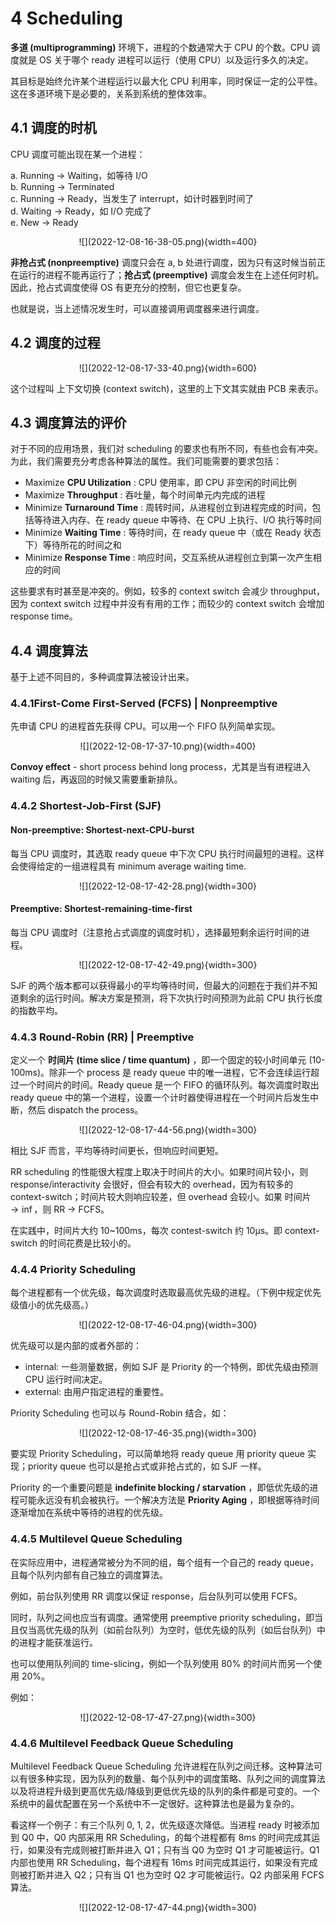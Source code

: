 # 4 Scheduling

**​多道 (multiprogramming)** 环境下，进程的个数通常大于 CPU 的个数。CPU 调度就是 OS 关于哪个 ready 进程可以运行（使用 CPU）以及运行多久的决定。

​其目标是始终允许某个进程运行以最大化 CPU 利用率，同时保证一定的公平性。这在多道环境下是必要的，关系到系统的整体效率。

## 4.1 调度的时机

​​​CPU 调度可能出现在某一个进程：

a. Running -> Waiting，如等待 I/O  
b. Running -> Terminated  
c. Running -> Ready，当发生了 interrupt，如计时器到时间了  
d. Waiting -> Ready，如 I/O 完成了  
e. New -> Ready

<center>![](2022-12-08-16-38-05.png){width=400}</center>

**​非抢占式 (nonpreemptive)** 调度只会在 a, b 处进行调度，因为只有这时候当前正在运行的进程不能再运行了；**抢占式 (preemptive)** 调度会发生在上述任何时机。因此，抢占式调度使得 OS 有更充分的控制，但它也更复杂。

​也就是说，当上述情况发生时，可以直接调用调度器来进行调度。

## 4.2 调度的过程

<center>![](2022-12-08-17-33-40.png){width=600}</center>

​这个过程叫 上下文切换 (context switch)，这里的上下文其实就由 PCB 来表示。

## 4.3 调度算法的评价

对于不同的应用场景，我们对 scheduling 的要求也有所不同，有些也会有冲突。为此，我们需要充分考虑各种算法的属性。我们可能需要的要求包括：

- Maximize **CPU Utilization** : CPU 使用率，即 CPU 非空闲的时间比例
- Maximize **Throughput** : 吞吐量，每个时间单元内完成的进程
- Minimize **Turnaround Time** : 周转时间，从进程创立到进程完成的时间，包括等待进入内存、在 ready queue 中等待、在 CPU 上执行、I/O 执行等时间
- Minimize **Waiting Time** : 等待时间，在 ready queue 中（或在 Ready 状态下）等待所花的时间之和
- Minimize **Response Time** : 响应时间，交互系统从进程创立到第一次产生相应的时间

这些要求有时甚至是冲突的。例如，较多的 context switch 会减少 throughput，因为 context switch 过程中并没有有用的工作；而较少的 context switch 会增加 response time。

## 4.4 调度算法

基于上述不同目的，多种调度算法被设计出来。

### 4.4.1 ​First-Come First-Served (FCFS) | Nonpreemptive

​先申请 CPU 的进程首先获得 CPU。可以用一个 FIFO 队列简单实现。

<center>​​![](2022-12-08-17-37-10.png){width=400}</center>

**​Convoy effect** - short process behind long process，​尤其是当有进程进入 waiting 后，再返回的时候又需要重新排队。

### 4.4.2 ​Shortest-Job-First (SJF)

#### ​Non-preemptive: Shortest-next-CPU-burst

​每当 CPU 调度时，其选取 ready queue 中下次 CPU 执行时间最短的进程。这样会使得给定的一组进程具有 minimum average waiting time.

<center>![](2022-12-08-17-42-28.png){width=300}</center>

#### ​Preemptive: Shortest-remaining-time-first

​每当 CPU 调度时（注意抢占式调度的调度时机），选择最短剩余运行时间的进程。

<center>![](2022-12-08-17-42-49.png){width=300}</center>

​SJF 的两个版本都可以获得最小的平均等待时间，但最大的问题在于我们并不知道剩余的运行时间。解决方案是预测，将下次执行时间预测为此前 CPU 执行长度的指数平均。

### 4.4.3 ​Round-Robin (RR) | Preemptive

​定义一个 **时间片 (time slice / time quantum)** ，即一个固定的较小时间单元 (10-100ms)。除非一个 process 是 ready queue 中的唯一进程，它不会连续运行超过一个时间片的时间。Ready queue 是一个 FIFO 的循环队列。每次调度时取出 ready queue 中的第一个进程，设置一个计时器使得进程在一个时间片后发生中断，然后 dispatch the process。

<center>![](2022-12-08-17-44-56.png){width=300}</center>

​相比 SJF 而言，平均等待时间更长，但响应时间更短。

​RR scheduling 的性能很大程度上取决于时间片的大小。如果时间片较小，则 response/interactivity 会很好，但会有较大的 overhead，因为有较多的 context-switch；时间片较大则响应较差，但 overhead 会较小。如果 时间片 $\to \inf$，则 RR $\to$ FCFS。

​在实践中，时间片大约 10~100ms，每次 contest-switch 约 10μs。即 context-switch 的时间花费是比较小的。

### 4.4.4 ​Priority Scheduling

​每个进程都有一个优先级，每次调度时选取最高优先级的进程。（下例中规定优先级值小的优先级高。）

<center>![](2022-12-08-17-46-04.png){width=300}</center>

​优先级可以是内部的或者外部的：

- internal: 一些测量数据，例如 SJF 是 Priority 的一个特例，即优先级由预测 CPU 运行时间决定。
- external: 由用户指定进程的重要性。

​Priority Scheduling 也可以与 Round-Robin 结合，如：

<center>![](2022-12-08-17-46-35.png){width=300}</center>

​要实现 Priority Scheduling，可以简单地将 ready queue 用 priority queue 实现；priority queue 也可以是抢占式或非抢占式的，如 SJF 一样。

​Priority 的一个重要问题是 **indefinite blocking / starvation** ，即低优先级的进程可能永远没有机会被执行。一个解决方法是 **Priority Aging** ，即根据等待时间逐渐增加在系统中等待的进程的优先级。

### 4.4.5 ​Multilevel Queue Scheduling

​在实际应用中，进程通常被分为不同的组，每个组有一个自己的 ready queue，且每个队列内部有自己独立的调度算法。

例如，前台队列使用 RR 调度以保证 response，后台队列可以使用 FCFS。

同时，队列之间也应当有调度。通常使用 preemptive priority scheduling，即当且仅当高优先级的队列（如前台队列）为空时，低优先级的队列（如后台队列）中的进程才能获准运行。

也可以使用队列间的 time-slicing，例如一个队列使用 80% 的时间片而另一个使用 20%。

例如：

<center>![](2022-12-08-17-47-27.png){width=300}</center>

### 4.4.6 ​Multilevel Feedback Queue Scheduling

​Multilevel Feedback Queue Scheduling 允许进程在队列之间迁移。这种算法可以有很多种实现，因为队列的数量、每个队列中的调度策略、队列之间的调度算法以及将进程升级到更高优先级/降级到更低优先级的队列的条件都是可变的。一个系统中的最优配置在另一个系统中不一定很好。这种算法也是最为复杂的。

​看这样一个例子：有三个队列 0, 1, 2，优先级逐次降低。当进程 ready 时被添加到 Q0 中，Q0 内部采用 RR Scheduling，的每个进程都有 8ms 的时间完成其运行，如果没有完成则被打断并进入 Q1；只有当 Q0 为空时 Q1 才可能被运行。Q1 内部也使用 RR Scheduling，每个进程有 16ms 时间完成其运行，如果没有完成则被打断并进入 Q2；只有当 Q1 也为空时 Q2 才可能被运行。Q2 内部采用 FCFS 算法。

<center>![](2022-12-08-17-47-44.png){width=300}</center>